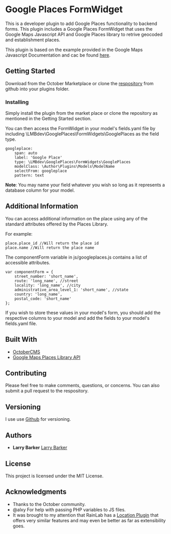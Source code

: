 # Google Places FormWidget

This is a developer plugin to add Google Places functionality to backend forms. This plugin includes a Google Places FormWidget that uses the Google Maps Javascript API and Google Places library to retrive geocoded and establishment places. 

This plugin is based on the example provided in the Google Maps Javascript Documentation and cac be found [here](https://developers.google.com/maps/documentation/javascript/examples/places-autocomplete-addressform).

## Getting Started

Download from the October Marketplace or clone the [respository](https://developers.google.com/maps/documentation/javascript/places) from github into your plugins folder.

### Installing

Simply install the plugin from the market place or clone the repository as mentioned in the Getting Started section.

You can then access the FormWidget in your model's fields.yaml file by including \LMBdev\GooglePlaces\FormWidgets\GooglePlaces as the field type.

```
googleplace:
    span: auto
    label: 'Google Place'
    type: \LMBdev\GooglePlaces\FormWidgets\GooglePlaces
    modelClass: \Author\Plugins\Models\ModelName
    selectFrom: googleplace
    pattern: text
```
**Note**: You may name your field whatever you wish so long as it represents a database column for your model.

## Additional Information

You can access additional information on the place using any of the standard attributes offered by the Places Library.

For example:

```
place.place_id //Will return the place id
place.name //Will return the place name
```

The componentForm variable in js/googleplaces.js contains a list of accessible attributes.

```
var componentForm = {
    street_number: 'short_name',
    route: 'long_name', //street
    locality: 'long_name', //city
    administrative_area_level_1: 'short_name', //state
    country: 'long_name',
    postal_code: 'short_name'
};
```

If you wish to store these values in your model's form, you should add the respective columns to your model and add the fields to your model's fields.yaml file.

## Built With

* [OctoberCMS](http://www.octobercms/)
* [Google Maps Places Library API](https://developers.google.com/maps/documentation/javascript/places/)

## Contributing

Please feel free to make comments, questions, or concerns. You can also submit a pull request to the respository.

## Versioning

I use use [Github](http://github.com/) for versioning.

## Authors

* **Larry Barker** [Larry Barker](https://larrybarker.netlify.com)


## License

This project is licensed under the MIT License.

## Acknowledgments

* Thanks to the October community.
* @alxy For help with passing PHP variables to JS files.
* It was brought to my attention that RainLab has a [Location Plugin](https://github.com/rainlab/location-plugin) that offers very similar features and may even be better as far as extensibility goes.
